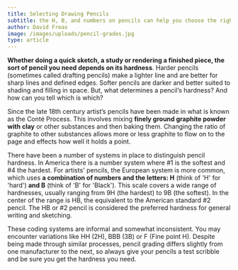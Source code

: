 ```yaml
---
title: Selecting Drawing Pencils
subtitle: the H, B, and numbers on pencils can help you choose the right pencils for your art
author: David Freas
image: /images/uploads/pencil-grades.jpg
type: article
---
```

**Whether doing a quick sketch, a study or rendering a finished piece, the sort of pencil you need depends on its hardness**. Harder pencils (sometimes called drafting pencils) make a lighter line and are better for sharp lines and defined edges. Softer pencils are darker and better suited to shading and filling in space. But, what determines a pencil’s hardness? And how can you tell which is which?

Since the late 18th century artist’s pencils have been made in what is known as the Conté Process. This involves mixing **finely ground graphite powder with clay** or other substances and then baking them. Changing the ratio of graphite to other substances allows more or less graphite to flow on to the page and effects how well it holds a point.

There have been a number of systems in place to distinguish pencil hardness. In America there is a number system where #1 is the softest and #4 the hardest. For artists' pencils, the European system is more common, which uses **a combination of numbers and the letters: H** (think of 'H' for 'hard') **and B** (think of 'B' for 'Black'). This scale covers a wide range of hardnesses, usually ranging from 9H (the hardest) to 9B (the softest). In the center of the range is HB, the equivalent to the American standard #2 pencil. The HB or #2 pencil is considered the preferred hardness for general writing and sketching.

These coding systems are informal and somewhat inconsistent. You may encounter variations like HH (2H), BBB (3B) or F (Fine point H). Despite being made through similar processes, pencil grading differs slightly from one manufacturer to the next, so always give your pencils a test scribble and be sure you get the hardness you need.
